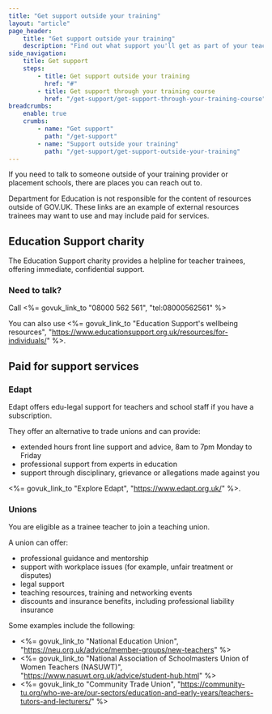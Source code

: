 ```yaml
---
title: "Get support outside your training"
layout: "article"
page_header:
    title: "Get support outside your training"
    description: "Find out what support you'll get as part of your teacher training course."
side_navigation:
    title: Get support
    steps:
        - title: Get support outside your training
          href: "#"
        - title: Get support through your training course 
          href: "/get-support/get-support-through-your-training-course"
breadcrumbs: 
    enable: true
    crumbs: 
        - name: "Get support"
          path: "/get-support"
        - name: "Support outside your training"
          path: "/get-support/get-support-outside-your-training"
---
```

If you need to talk to someone outside of your training provider or placement schools, there are places you can reach out to.

Department for Education is not responsible for the content of resources outside of GOV.UK. These links are an example of external resources trainees may want to use and may include paid for services.

## Education Support charity
The Education Support charity provides a helpline for teacher trainees, offering immediate, confidential support.

### Need to talk?
Call <%= govuk_link_to "08000 562 561", "tel:08000562561" %>

You can also use <%= govuk_link_to "Education Support's wellbeing resources", "https://www.educationsupport.org.uk/resources/for-individuals/" %>.

## Paid for support services
### Edapt
Edapt offers edu-legal support for teachers and school staff if you have a subscription.

They offer an alternative to trade unions and can provide:

- extended hours front line support and advice, 8am to 7pm Monday to Friday
- professional support from experts in education
- support through disciplinary, grievance or allegations made against you

<%= govuk_link_to "Explore Edapt", "https://www.edapt.org.uk/" %>.

### Unions
You are eligible as a trainee teacher to join a teaching union.

A union can offer:

- professional guidance and mentorship
- support with workplace issues (for example, unfair treatment or disputes)
- legal support
- teaching resources, training and networking events
- discounts and insurance benefits, including professional liability insurance

Some examples include the following:

- <%= govuk_link_to "National Education Union", "https://neu.org.uk/advice/member-groups/new-teachers" %>
- <%= govuk_link_to "National Association of Schoolmasters Union of Women Teachers (NASUWT)", "https://www.nasuwt.org.uk/advice/student-hub.html" %>
- <%= govuk_link_to "Community Trade Union", "https://community-tu.org/who-we-are/our-sectors/education-and-early-years/teachers-tutors-and-lecturers/" %>
